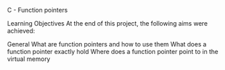 C - Function pointers

Learning Objectives
At the end of this project, the following aims were achieved:

General
What are function pointers and how to use them
What does a function pointer exactly hold
Where does a function pointer point to in the virtual memory
